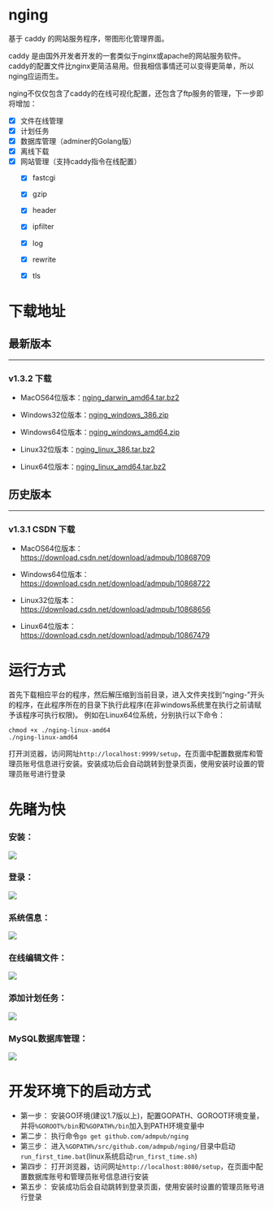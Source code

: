 # nging
基于 caddy 的网站服务程序，带图形化管理界面。

caddy 是由国外开发者开发的一套类似于nginx或apache的网站服务软件。
caddy的配置文件比nginx更简洁易用。但我相信事情还可以变得更简单，所以nging应运而生。

nging不仅仅包含了caddy的在线可视化配置，还包含了ftp服务的管理，下一步即将增加：

- [x] 文件在线管理
- [x] 计划任务
- [x] 数据库管理（adminer的Golang版）
- [x] 离线下载
- [x] 网站管理（支持caddy指令在线配置）
    - [x] fastcgi
    - [x] gzip
    - [x] header
    - [x] ipfilter
    - [x] log
    - [x] rewrite
    - [x] tls


# 下载地址

## 最新版本
------ 
### v1.3.2 下载

* MacOS64位版本：[nging_darwin_amd64.tar.bz2](http://www.admpub.com:9000/api/file/getAttach?fileId=5c40191404aa045d8a00003c)

* Windows32位版本：[nging_windows_386.zip](http://www.admpub.com:9000/api/file/getAttach?fileId=5c40191f04aa045d8a00003f)

* Windows64位版本：[nging_windows_amd64.zip](http://www.admpub.com:9000/api/file/getAttach?fileId=5c40191b04aa045d8a00003d)

* Linux32位版本：[nging_linux_386.tar.bz2](http://www.admpub.com:9000/api/file/getAttach?fileId=5c40191304aa045d8a00003b)

* Linux64位版本：[nging_linux_amd64.tar.bz2](http://www.admpub.com:9000/api/file/getAttach?fileId=5c40191e04aa045d8a00003e)


## 历史版本
------
### v1.3.1 CSDN 下载

* MacOS64位版本：https://download.csdn.net/download/admpub/10868709

* Windows64位版本：https://download.csdn.net/download/admpub/10868722

* Linux32位版本：https://download.csdn.net/download/admpub/10868656

* Linux64位版本：https://download.csdn.net/download/admpub/10867479

# 运行方式
首先下载相应平台的程序，然后解压缩到当前目录，进入文件夹找到“nging-”开头的程序，在此程序所在的目录下执行此程序(在非windows系统里在执行之前请赋予该程序可执行权限)。
例如在Linux64位系统，分别执行以下命令：
```
chmod +x ./nging-linux-amd64
./nging-linux-amd64
```
打开浏览器，访问网址`http://localhost:9999/setup`，在页面中配置数据库和管理员账号信息进行安装。安装成功后会自动跳转到登录页面，使用安装时设置的管理员账号进行登录

# 先睹为快

### 安装：
[![](https://github.com/admpub/nging/blob/master/preview/preview_install.png?raw=true)](https://github.com/admpub/nging/blob/master/preview/preview_install.png)

### 登录：
[![](https://github.com/admpub/nging/blob/master/preview/preview_login.png?raw=true)](https://github.com/admpub/nging/blob/master/preview/preview_login.png)

### 系统信息：
[![](https://github.com/admpub/nging/blob/master/preview/preview_sysinfo.png?raw=true)](https://github.com/admpub/nging/blob/master/preview/preview_sysinfo.png)

### 在线编辑文件：
[![](https://github.com/admpub/nging/blob/master/preview/preview_editfile.png?raw=true)](https://github.com/admpub/nging/blob/master/preview/preview_editfile.png)

### 添加计划任务：
[![](https://github.com/admpub/nging/blob/master/preview/preview_task.png?raw=true)](https://github.com/admpub/nging/blob/master/preview/preview_task.png)

### MySQL数据库管理：
[![](https://github.com/admpub/nging/blob/master/preview/preview_listtable.png?raw=true)](https://github.com/admpub/nging/blob/master/preview/preview_listtable.png)

# 开发环境下的启动方式

- 第一步： 安装GO环境(建议1.7版以上)，配置GOPATH、GOROOT环境变量，并将`%GOROOT%/bin`和`%GOPATH%/bin`加入到PATH环境变量中
- 第二步： 执行命令`go get github.com/admpub/nging`
- 第三步： 进入`%GOPATH%/src/github.com/admpub/nging/`目录中启动`run_first_time.bat`(linux系统启动`run_first_time.sh`)
- 第四步： 打开浏览器，访问网址`http://localhost:8080/setup`，在页面中配置数据库账号和管理员账号信息进行安装
- 第五步： 安装成功后会自动跳转到登录页面，使用安装时设置的管理员账号进行登录
